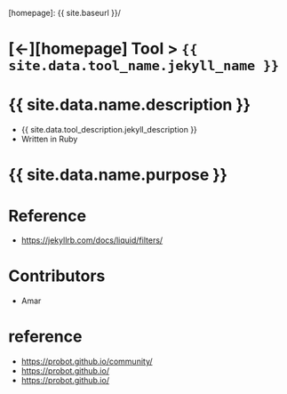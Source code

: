 ---
---


[//]: #(Reference)
[homepage]:   {{ site.baseurl }}/

# [&larr;][homepage] Tool > `{{ site.data.tool_name.jekyll_name }}`
# {{ site.data.name.description }}
- {{ site.data.tool_description.jekyll_description }}
- Written in Ruby

# {{ site.data.name.purpose }}

# Reference
- https://jekyllrb.com/docs/liquid/filters/

# Contributors
- Amar

# reference
- https://probot.github.io/community/
- https://probot.github.io/
- https://probot.github.io/